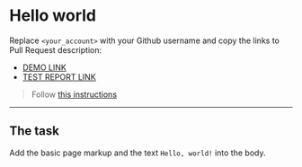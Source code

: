 # Hello world
Replace `<your_account>` with your Github username and copy the links to Pull Request description:
- [DEMO LINK](https://domkab.github.io/layout_hello-world/)
- [TEST REPORT LINK](https://domkab.github.io/layout_hello-world/report/html_report/)

> Follow [this instructions](https://mate-academy.github.io/layout_task-guideline/#how-to-solve-the-layout-tasks-on-github)
___

## The task
Add the basic page markup and the text `Hello, world!` into the body.
